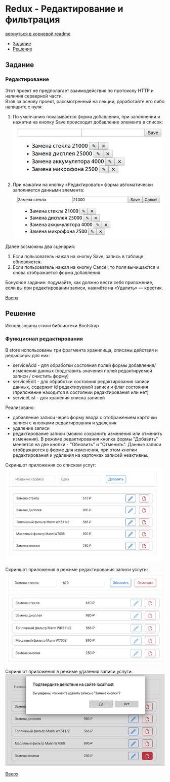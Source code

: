 <a name="top"></a>
# Redux - Редактирование и фильтрация

[вернуться в корневой readme](../readme.md)


- [Задание](#задание)
- [Решение](#решение)

## Задание

### Редактирование

Этот проект не предполагает взаимодействия по протоколу HTTP и наличия серверной части.  
Взяв за основу проект, рассмотренный на лекции, доработайте его либо напишите с нуля: 
1. По умолчанию показывается форма добавления, при заполнении и нажатии на кнопку Save происходит добавление элемента в список:  
![Состояние добавления](./doc/add.png)

2. При нажатии на кнопку «Редактировать» форма автоматически заполняется данными элемента:  
![Состояние редактирования](./doc/edit.png)

Далее возможны два сценария:
  1. Если пользователь нажал на кнопку Save, запись в таблице обновляется.
  2. Если пользователь нажал на кнопку Cancel, то поля вычищаются и снова отображается форма добавления.

Бонусное задание: подумайте, как должно вести себя приложение, если вы при редактировании записи, нажмёте на «Удалить» — крестик.


[Вверх](#top)

## Решение

Использованы стили библиотеки Bootstrap 

### Функционал редактирования
В store использованы три фрагмента хранилища, описаны действия и редьюсеры для них:
- serviceAdd - для обработки состояния полей формы добавления/изменения данных (подставить значения полей редактируемой записи / очистить форму)
- serviceEdit - для обработки состояния редактирования записи данных, содержит id редактируемой записи и флаг состояния (приложение находится в состоянии редактирования или нет)
- serviceList - для хранения списка записей

Реализовано:
- добавление записи через форму ввода с отображением карточки записи с кнопками редактирования и удаления
- удаление записи
- редактирование записи (можно сохранить изменения или отменить изменения). В режиме редактирования кнопка формы "Добавить" меняется на две кнопки - "Обновить" и "Отменить". Данные записи отображаются в форме для изменения, при этом кнопки редактирования и удаления на карточках записей неактивны.

Скриншот приложения со списком услуг:  
![Скриншот приложения со списком услуг](./doc/product_main.jpg)

Скриншот приложения в режиме редактирования записи услуги:  
![Скриншот приложения в режиме редактирования записи услуги](./doc/product_edit.jpg)

Скриншот приложения в режиме удаления записи услуги:  
![Скриншот приложения в режиме редактирования записи услуги](./doc/product_delete.jpg)


[Вверх](#top)